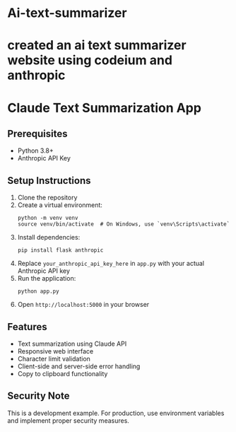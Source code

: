 # Ai-text-summarizer
# created an ai text summarizer website using codeium and anthropic
 # Claude Text Summarization App

## Prerequisites
- Python 3.8+
- Anthropic API Key

## Setup Instructions
1. Clone the repository
2. Create a virtual environment:
   ```
   python -m venv venv
   source venv/bin/activate  # On Windows, use `venv\Scripts\activate`
   ```
3. Install dependencies:
   ```
   pip install flask anthropic
   ```
4. Replace `your_anthropic_api_key_here` in `app.py` with your actual Anthropic API key
5. Run the application:
   ```
   python app.py
   ```
6. Open `http://localhost:5000` in your browser

## Features
- Text summarization using Claude API
- Responsive web interface
- Character limit validation
- Client-side and server-side error handling
- Copy to clipboard functionality

## Security Note
This is a development example. For production, use environment variables and implement proper security measures.
